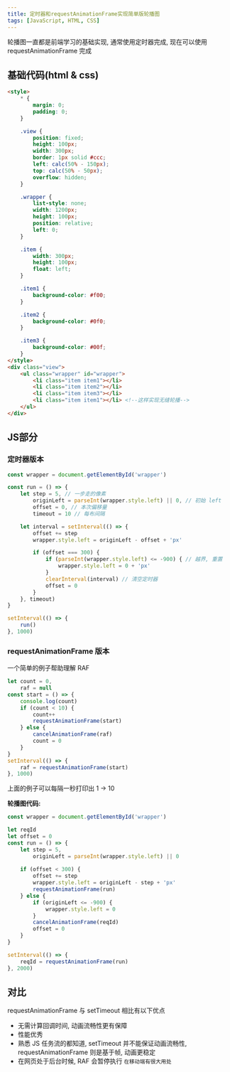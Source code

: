 ```yaml
---
title: 定时器和requestAnimationFrame实现简单版轮播图
tags: [JavaScript, HTML, CSS]
---
```


轮播图一直都是前端学习的基础实现, 通常使用定时器完成, 现在可以使用 requestAnimationFrame 完成

## 基础代码(html & css)

```html
<style>
    * {
        margin: 0;
        padding: 0;
    }

    .view {
        position: fixed;
        height: 100px;
        width: 300px;
        border: 1px solid #ccc;
        left: calc(50% - 150px);
        top: calc(50% - 50px);
        overflow: hidden;
    }

    .wrapper {
        list-style: none;
        width: 1200px;
        height: 100px;
        position: relative;
        left: 0;
    }

    .item {
        width: 300px;
        height: 100px;
        float: left;
    }

    .item1 {
        background-color: #f00;
    }

    .item2 {
        background-color: #0f0;
    }

    .item3 {
        background-color: #00f;
    }
</style>
<div class="view">
    <ul class="wrapper" id="wrapper">
        <li class="item item1"></li>
        <li class="item item2"></li>
        <li class="item item3"></li>
        <li class="item item1"></li> <!--这样实现无缝轮播-->
    </ul>
</div>
```

## JS部分

### 定时器版本

```js
const wrapper = document.getElementById('wrapper')

const run = () => {
    let step = 5, // 一步走的像素
        originLeft = parseInt(wrapper.style.left) || 0, // 初始 left
        offset = 0, // 本次偏移量
        timeout = 10 // 每布间隔

    let interval = setInterval(() => {
        offset += step
        wrapper.style.left = originLeft - offset + 'px'

        if (offset === 300) {
            if (parseInt(wrapper.style.left) <= -900) { // 越界, 重置
                wrapper.style.left = 0 + 'px'
            }
            clearInterval(interval) // 清空定时器
            offset = 0
        }
    }, timeout)
}

setInterval(() => {
    run()
}, 1000)
```

### requestAnimationFrame 版本

一个简单的例子帮助理解 RAF

```js
let count = 0,
    raf = null
const start = () => {
    console.log(count)
    if (count < 10) {
        count++
        requestAnimationFrame(start)
    } else {
        cancelAnimationFrame(raf)
        count = 0
    }
}
setInterval(() => {
    raf = requestAnimationFrame(start)
}, 1000)
```

上面的例子可以每隔一秒打印出 1 -> 10

**轮播图代码:**

```js
const wrapper = document.getElementById('wrapper')

let reqId
let offset = 0
const run = () => {
    let step = 5,
        originLeft = parseInt(wrapper.style.left) || 0
    
    if (offset < 300) {
        offset += step
        wrapper.style.left = originLeft - step + 'px'
        requestAnimationFrame(run)
    } else {
        if (originLeft <= -900) {
            wrapper.style.left = 0
        }
        cancelAnimationFrame(reqId)
        offset = 0
    }
}

setInterval(() => {
    reqId = requestAnimationFrame(run)
}, 2000)
```

## 对比

requestAnimationFrame 与 setTimeout 相比有以下优点

- 无需计算回调时间, 动画流畅性更有保障
- 性能优秀
- 熟悉 JS 任务流的都知道, setTimeout 并不能保证动画流畅性, requestAnimationFrame 则是基于帧, 动画更稳定
- 在网页处于后台时候, RAF 会暂停执行 `在移动端有很大用处`

